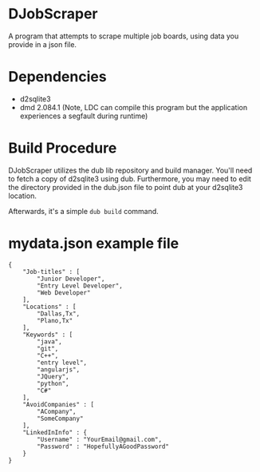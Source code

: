 # DJobScraper
A program that attempts to scrape multiple job boards, using data you provide in a json file.

# Dependencies

- d2sqlite3
- dmd 2.084.1 (Note, LDC can compile this program but the application experiences a segfault during runtime)

# Build Procedure

DJobScraper utilizes the dub lib repository and build manager. You'll need to fetch a copy of d2sqlite3 using dub. Furthermore, you may need to edit the directory provided in the dub.json file to point dub at your d2sqlite3 location.

Afterwards, it's a simple `dub build` command.

# mydata.json example file

```
{
    "Job-titles" : [
        "Junior Developer",
        "Entry Level Developer",
        "Web Developer"
    ],
    "Locations" : [
        "Dallas,Tx",
        "Plano,Tx"
    ],
    "Keywords" : [
        "java",
        "git",
        "C++",
        "entry level",
        "angularjs",
        "JQuery",
        "python",
        "C#"
    ],
    "AvoidCompanies" : [
        "ACompany",
        "SomeCompany"
    ],
    "LinkedInInfo" : {
        "Username" : "YourEmail@gmail.com",
        "Password" : "HopefullyAGoodPassword"
    }
}
```

